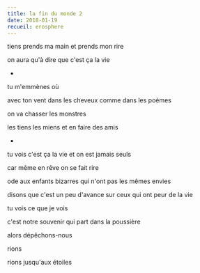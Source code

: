 ```yaml
---
title: la fin du monde 2
date: 2018-01-19
recueil: erosphere
---
```


tiens prends ma main
et prends mon rire

on aura qu'à dire que c'est ça
la vie

*

tu m'emmènes où

avec ton vent dans les cheveux
comme dans les poèmes

on va chasser les monstres

les tiens les miens
et en faire des amis

*

tu vois c'est ça la vie
et on est jamais seuls

car même en rêve on se fait rire

ode aux enfants bizarres
qui n'ont pas les mêmes envies

disons que c'est un peu d'avance
sur ceux qui ont peur de la vie

tu vois ce que je vois

c'est notre souvenir
qui part dans la poussière

alors dépêchons-nous

rions

rions jusqu'aux étoiles

